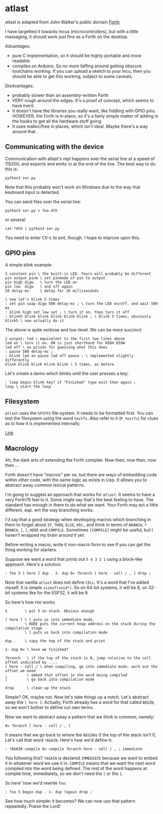 # atlast

atlast is adapted from John Walker's public domain 
[Forth](https://www.fourmilab.ch/atlast/).

I have targetted it towards mcus (microcontrollers), but with
a little massaging, it should work just fine as a Forth on
the desktop.

Advantages:
* pure C implementation, so it should be highly portable and
more readable
* compiles on Arduino. So no more faffing around getting
obscure toolchains working. If you can upload a sketch to your mcu,
then you should be able to get this working, subject to some
caveats.

Disdvantages:
* probably slower than an assembly-written Forth
* VERY rough around the edges. It's a proof of concept, which seems
to have merit.
* It doesn't have the libraries you really want, like fiddling with
GPIO pins. HOWEVER, the Forth is in place, so it's a fairly simple
matter of adding in the hooks to get all the hardware stuff going
* It uses malloc/free in places, which isn't ideal. Maybe there's a way
around that.

## Communicating with the device

Communication with atlast's repl happens over the serial line at
a speed of 115200, and expects and emits \n at the end of the line.
The best way to do this is:
```
python3 ser.py
```

Note that this probably won't work on Windows due to the way that
keyboard input is detected.

You can send files over the serial line:
```
python3 ser.py < foo.4th
```
or several:
```
cat *4th | python3 ser.py
```

You need to enter Ctl-c to exit, though. I hope to improve upon this.


## GPIO pins

A simple blink example:
```
2 constant pin \ the built-in LED. Yours will probably be different
pin output pinm \ set pinmode of pin to output
pin high digw   \ turn the LED on
pin low  digw   \ and off again
20 delay-ms     \ delay for 20 milliseconds

\ now let's blink 5 times
: set pin swap digw 500 delay-ms ; \ turn the LED on/off, and wait 500 ms
: blink high set low set ; \ turn it on, then turn it off
: blink5 blink blink blink blink blink ; \ blink 5 times, obviously
blink5 \ now actually do it
```

The above is quite verbose and low-level. We can be more succinct:
```
2 output: led \ equivalent to the first two lines above
led on \ turn it on. ON is just shorthand for HIGH DIGW
led off \ no prizes for guessing what this does
: pause 500 delay-ms ;
: blink led on pause led off pause ; \ implemented slightly differently
blink blink blink blink blink \ 5 times, as before
```

Let's create a demo which blinks until the user presses a key:
```
: loop begin blink key? if "Finished" type exit then again ;
loop \ start the loop
```

## Filesystem

`atlast` uses the `SPIFFS` file-system. It needs to be formatted first.
You can test the filesystem using the word `testfs`. Also refer to
it (`P_testfs`) for clues as to how it is implemented internally.

[Link](https://github.com/espressif/arduino-esp32/blob/master/libraries/SPIFFS/examples/SPIFFS_Test/SPIFFS_Test.ino)

## Macrology

Ah, the dark arts of extending the Forth compiler. Now then, now then, now then ...

Forth doesn't have "macros" per se, but there are ways of embedding code within other code, with the same logic
as exists in Lisp. It allows you to abstract away common lexical patterns.

I'm going to suggest an approach that works for `atlast`. It seems to have a very Forth79 feel to it. Some
might say that's the best feeling to have. The standard has enough in there to do what we want. Your Forth may
act a little different, esp. wrt the way branching works.

I'd say that a good strategy when developing macros which branching in them to forget about `IF`, `THEN`, `ELSE`, etc.,
and think in terms of `BRANCH`, `?BRANCH`, `[`, `]`, `HERE` and `COMPILE`. Sometimes `[COMPILE]` might be useful,
but I haven't wrapped my brain around it yet.

Before writing a macro, write it non-macro form to see if you can get the thing working for starters. 

Suppose we want a word that prints out `5 4 3 2 1` using a block-like approach. Here's a solution:
```
: foo 5 [ here ] dup . 1- dup 0= ?branch [ here - cell / , ] drop ;
```

Note that vanilla `atlast` does not define `CELL`. It's a word that I've added myself. It is simple `sizeof(void*)`. 
So on 64-bit systems, it will be 8, on 32-bit systems like for the ESP32, it will be 8.

So here's how `FOO` works
```
5        \ put 5 on stack. Obvious enough

[ here ] \ [ puts us into immediate mode,  
         \ HERE puts the current heap address on the stack during the compilation stage
         \ ] puts us back into compilation mode

dup .    \ copy the top of the stack and print

1- dup 0= \ have we finished?

?branch   \ if the top of the stack is 0, jump relative to the cell offset indicated by ....
[ here - cell / \ when compiling, go into immediate mode, work out the offset we need
,         \ embed that offset in the word being compiled     
]         \ go back into compilation mode

drop      \ clean up the stack 
```

Simple? OK, maybe not. Now let's take things up a notch. Let's abstract away the `[ here ]`. Actually,
Forth already has a word for that called `BEGIN`, so we won't bother to define out own terms.

Now we want to abstract away a pattern that we think is common, namely:
```
0= ?branch [ here - cell / , ]
```
It means that we go back to where the `BEGIN`is if the top of the stack isn't 0, Let's call that word `?AGAIN`.
Here's how we'd define it:
```
: ?AGAIN compile 0= compile ?branch here - cell / , ; immediate
```

You following this? `?AGAIN` is declared `IMMEDIATE` because we want to embed it in whatever word we use it in.
`COMPILE` means that we want the next word compiled into the word being defined. The rest of the word happens
at compile time, immediately, so we don't need the `[` or the `]`.

So here' how we'd rewrite `foo`:
```
: foo 5 begin dup . 1- dup ?again drop ;
```

See how much simpler it becomes? We can now use that pattern repeatedly. Praise the Lord!

